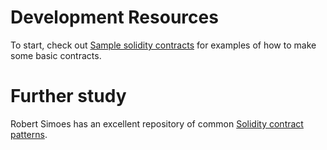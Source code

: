 # Development Resources
To start, check out [Sample solidity contracts](http://solidity.readthedocs.io/en/develop/solidity-by-example.html) for examples of how to make some basic contracts.

# Further study
Robert Simoes has an excellent repository of common [Solidity contract patterns](https://github.com/robertsimoes/Solidity-Contract-Patterns).
